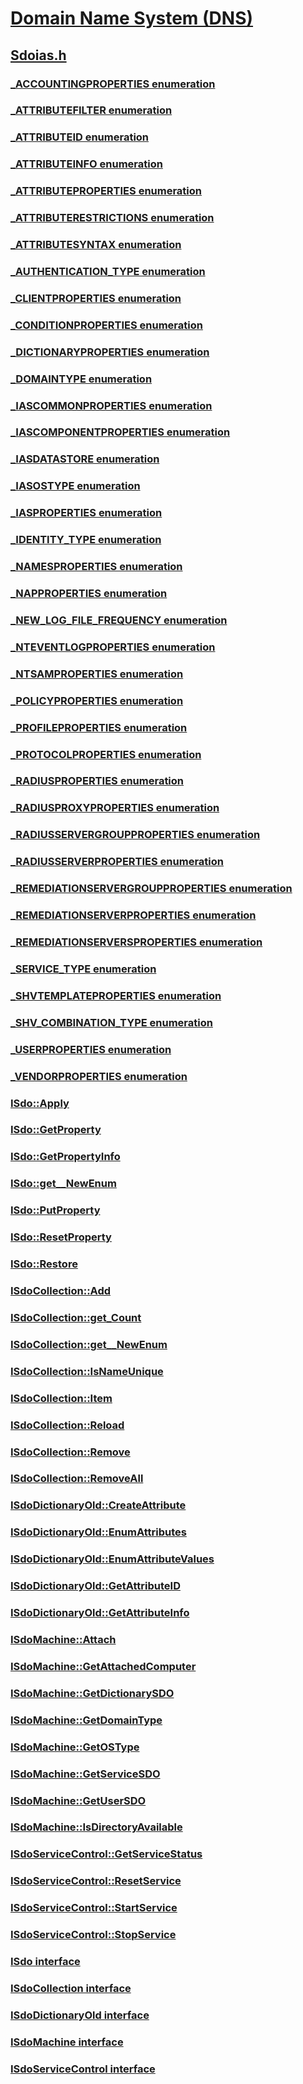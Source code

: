 # [Domain Name System (DNS)](../_dns/index.md)
## [Sdoias.h](index.md)
### [_ACCOUNTINGPROPERTIES enumeration](../sdoias/ne-sdoias-_accountingproperties.md)
### [_ATTRIBUTEFILTER enumeration](../sdoias/ne-sdoias-_attributefilter.md)
### [_ATTRIBUTEID enumeration](../sdoias/ne-sdoias-_attributeid.md)
### [_ATTRIBUTEINFO enumeration](../sdoias/ne-sdoias-_attributeinfo.md)
### [_ATTRIBUTEPROPERTIES enumeration](../sdoias/ne-sdoias-_attributeproperties.md)
### [_ATTRIBUTERESTRICTIONS enumeration](../sdoias/ne-sdoias-_attributerestrictions.md)
### [_ATTRIBUTESYNTAX enumeration](../sdoias/ne-sdoias-_attributesyntax.md)
### [_AUTHENTICATION_TYPE enumeration](../sdoias/ne-sdoias-_authentication_type.md)
### [_CLIENTPROPERTIES enumeration](../sdoias/ne-sdoias-_clientproperties.md)
### [_CONDITIONPROPERTIES enumeration](../sdoias/ne-sdoias-_conditionproperties.md)
### [_DICTIONARYPROPERTIES enumeration](../sdoias/ne-sdoias-_dictionaryproperties.md)
### [_DOMAINTYPE enumeration](../sdoias/ne-sdoias-_domaintype.md)
### [_IASCOMMONPROPERTIES enumeration](../sdoias/ne-sdoias-_iascommonproperties.md)
### [_IASCOMPONENTPROPERTIES enumeration](../sdoias/ne-sdoias-_iascomponentproperties.md)
### [_IASDATASTORE enumeration](../sdoias/ne-sdoias-_iasdatastore.md)
### [_IASOSTYPE enumeration](../sdoias/ne-sdoias-_iasostype.md)
### [_IASPROPERTIES enumeration](../sdoias/ne-sdoias-_iasproperties.md)
### [_IDENTITY_TYPE enumeration](../sdoias/ne-sdoias-_identity_type.md)
### [_NAMESPROPERTIES enumeration](../sdoias/ne-sdoias-_namesproperties.md)
### [_NAPPROPERTIES enumeration](../sdoias/ne-sdoias-_napproperties.md)
### [_NEW_LOG_FILE_FREQUENCY enumeration](../sdoias/ne-sdoias-_new_log_file_frequency.md)
### [_NTEVENTLOGPROPERTIES enumeration](../sdoias/ne-sdoias-_nteventlogproperties.md)
### [_NTSAMPROPERTIES enumeration](../sdoias/ne-sdoias-_ntsamproperties.md)
### [_POLICYPROPERTIES enumeration](../sdoias/ne-sdoias-_policyproperties.md)
### [_PROFILEPROPERTIES enumeration](../sdoias/ne-sdoias-_profileproperties.md)
### [_PROTOCOLPROPERTIES enumeration](../sdoias/ne-sdoias-_protocolproperties.md)
### [_RADIUSPROPERTIES enumeration](../sdoias/ne-sdoias-_radiusproperties.md)
### [_RADIUSPROXYPROPERTIES enumeration](../sdoias/ne-sdoias-_radiusproxyproperties.md)
### [_RADIUSSERVERGROUPPROPERTIES enumeration](../sdoias/ne-sdoias-_radiusservergroupproperties.md)
### [_RADIUSSERVERPROPERTIES enumeration](../sdoias/ne-sdoias-_radiusserverproperties.md)
### [_REMEDIATIONSERVERGROUPPROPERTIES enumeration](../sdoias/ne-sdoias-_remediationservergroupproperties.md)
### [_REMEDIATIONSERVERPROPERTIES enumeration](../sdoias/ne-sdoias-_remediationserverproperties.md)
### [_REMEDIATIONSERVERSPROPERTIES enumeration](../sdoias/ne-sdoias-_remediationserversproperties.md)
### [_SERVICE_TYPE enumeration](../sdoias/ne-sdoias-_service_type.md)
### [_SHVTEMPLATEPROPERTIES enumeration](../sdoias/ne-sdoias-_shvtemplateproperties.md)
### [_SHV_COMBINATION_TYPE enumeration](../sdoias/ne-sdoias-_shv_combination_type.md)
### [_USERPROPERTIES enumeration](../sdoias/ne-sdoias-_userproperties.md)
### [_VENDORPROPERTIES enumeration](../sdoias/ne-sdoias-_vendorproperties.md)
### [ISdo::Apply](../sdoias/nf-sdoias-isdo-apply.md)
### [ISdo::GetProperty](../sdoias/nf-sdoias-isdo-getproperty.md)
### [ISdo::GetPropertyInfo](../sdoias/nf-sdoias-isdo-getpropertyinfo.md)
### [ISdo::get__NewEnum](../sdoias/nf-sdoias-isdo-get__newenum.md)
### [ISdo::PutProperty](../sdoias/nf-sdoias-isdo-putproperty.md)
### [ISdo::ResetProperty](../sdoias/nf-sdoias-isdo-resetproperty.md)
### [ISdo::Restore](../sdoias/nf-sdoias-isdo-restore.md)
### [ISdoCollection::Add](../sdoias/nf-sdoias-isdocollection-add.md)
### [ISdoCollection::get_Count](../sdoias/nf-sdoias-isdocollection-get_count.md)
### [ISdoCollection::get__NewEnum](../sdoias/nf-sdoias-isdocollection-get__newenum.md)
### [ISdoCollection::IsNameUnique](../sdoias/nf-sdoias-isdocollection-isnameunique.md)
### [ISdoCollection::Item](../sdoias/nf-sdoias-isdocollection-item.md)
### [ISdoCollection::Reload](../sdoias/nf-sdoias-isdocollection-reload.md)
### [ISdoCollection::Remove](../sdoias/nf-sdoias-isdocollection-remove.md)
### [ISdoCollection::RemoveAll](../sdoias/nf-sdoias-isdocollection-removeall.md)
### [ISdoDictionaryOld::CreateAttribute](../sdoias/nf-sdoias-isdodictionaryold-createattribute.md)
### [ISdoDictionaryOld::EnumAttributes](../sdoias/nf-sdoias-isdodictionaryold-enumattributes.md)
### [ISdoDictionaryOld::EnumAttributeValues](../sdoias/nf-sdoias-isdodictionaryold-enumattributevalues.md)
### [ISdoDictionaryOld::GetAttributeID](../sdoias/nf-sdoias-isdodictionaryold-getattributeid.md)
### [ISdoDictionaryOld::GetAttributeInfo](../sdoias/nf-sdoias-isdodictionaryold-getattributeinfo.md)
### [ISdoMachine::Attach](../sdoias/nf-sdoias-isdomachine-attach.md)
### [ISdoMachine::GetAttachedComputer](../sdoias/nf-sdoias-isdomachine-getattachedcomputer.md)
### [ISdoMachine::GetDictionarySDO](../sdoias/nf-sdoias-isdomachine-getdictionarysdo.md)
### [ISdoMachine::GetDomainType](../sdoias/nf-sdoias-isdomachine-getdomaintype.md)
### [ISdoMachine::GetOSType](../sdoias/nf-sdoias-isdomachine-getostype.md)
### [ISdoMachine::GetServiceSDO](../sdoias/nf-sdoias-isdomachine-getservicesdo.md)
### [ISdoMachine::GetUserSDO](../sdoias/nf-sdoias-isdomachine-getusersdo.md)
### [ISdoMachine::IsDirectoryAvailable](../sdoias/nf-sdoias-isdomachine-isdirectoryavailable.md)
### [ISdoServiceControl::GetServiceStatus](../sdoias/nf-sdoias-isdoservicecontrol-getservicestatus.md)
### [ISdoServiceControl::ResetService](../sdoias/nf-sdoias-isdoservicecontrol-resetservice.md)
### [ISdoServiceControl::StartService](../sdoias/nf-sdoias-isdoservicecontrol-startservice.md)
### [ISdoServiceControl::StopService](../sdoias/nf-sdoias-isdoservicecontrol-stopservice.md)
### [ISdo interface](../sdoias/nn-sdoias-isdo.md)
### [ISdoCollection interface](../sdoias/nn-sdoias-isdocollection.md)
### [ISdoDictionaryOld interface](../sdoias/nn-sdoias-isdodictionaryold.md)
### [ISdoMachine interface](../sdoias/nn-sdoias-isdomachine.md)
### [ISdoServiceControl interface](../sdoias/nn-sdoias-isdoservicecontrol.md)
